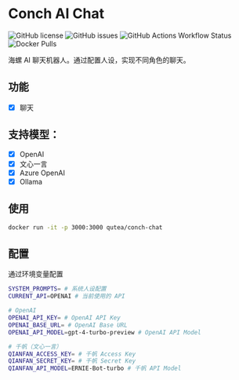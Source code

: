 # Conch AI Chat

![GitHub license](https://img.shields.io/github/license/haovei/conch-chat.svg)
![GitHub issues](https://img.shields.io/github/issues/haovei/conch-chat.svg)
![GitHub Actions Workflow Status](https://img.shields.io/github/actions/workflow/status/haovei/conch-chat/docker.yml)
![Docker Pulls](https://img.shields.io/docker/pulls/qutea/conch-chat)

海螺 AI 聊天机器人。通过配置人设，实现不同角色的聊天。

## 功能

-   [x] 聊天

## 支持模型：

-   [x] OpenAI
-   [x] 文心一言
-   [x] Azure OpenAI
-   [x] Ollama

## 使用

```bash
docker run -it -p 3000:3000 qutea/conch-chat
```

## 配置

通过环境变量配置

```bash
SYSTEM_PROMPTS= # 系统人设配置
CURRENT_API=OPENAI # 当前使用的 API

# OpenAI
OPENAI_API_KEY= # OpenAI API Key
OPENAI_BASE_URL= # OpenAI Base URL
OPENAI_API_MODEL=gpt-4-turbo-preview # OpenAI API Model

# 千帆（文心一言）
QIANFAN_ACCESS_KEY= # 千帆 Access Key
QIANFAN_SECRET_KEY= # 千帆 Secret Key
QIANFAN_API_MODEL=ERNIE-Bot-turbo # 千帆 API Model
```
